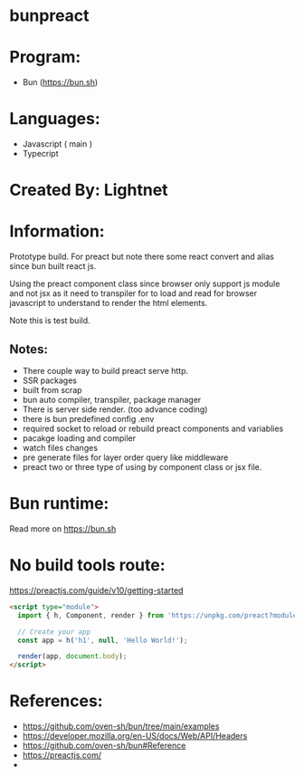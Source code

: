 # bunpreact

# Program:
 - Bun (https://bun.sh)

# Languages:
 - Javascript ( main )
 - Typecript

# Created By: Lightnet

# Information:
  Prototype build. For preact but note there some react convert and alias since bun built react js.

  Using the preact component class since browser only support js module and not jsx as it need to transpiler for to load and read for browser javascript to understand to render the html elements.

  Note this is test build.

## Notes: 
 - There couple way to build preact serve http. 
  - SSR packages
  - built from scrap
  - bun auto compiler, transpiler, package manager
 - There is server side render. (too advance coding)
  - there is bun predefined config .env
  - required socket to reload or rebuild preact components and variablies
  - pacakge loading and compiler
  - watch files changes
  - pre generate files for layer order query like middleware
 - preact two or three type of using by component class or jsx file.

# Bun runtime:
 Read more on https://bun.sh

# No build tools route:
https://preactjs.com/guide/v10/getting-started

```html
<script type="module">
  import { h, Component, render } from 'https://unpkg.com/preact?module';

  // Create your app
  const app = h('h1', null, 'Hello World!');

  render(app, document.body);
</script>
```

# References:
 - https://github.com/oven-sh/bun/tree/main/examples
 - https://developer.mozilla.org/en-US/docs/Web/API/Headers
 - https://github.com/oven-sh/bun#Reference
 - https://preactjs.com/
 - 